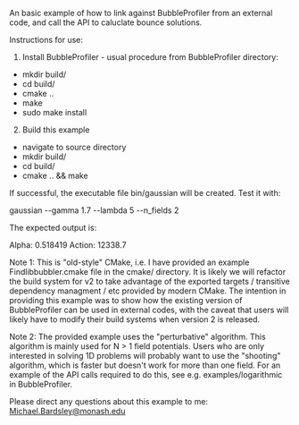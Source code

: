 An basic example of how to link against BubbleProfiler from an external code, and call the API to caluclate bounce solutions. 

Instructions for use:
1. Install BubbleProfiler - usual procedure from BubbleProfiler directory:
 - mkdir build/
 - cd build/
 - cmake ..
 - make 
 - sudo make install

2. Build this example
 - navigate to source directory
 - mkdir build/
 - cd build/
 - cmake .. && make

If successful, the executable file bin/gaussian will be created. Test it with:

 gaussian --gamma 1.7 --lambda 5 --n_fields 2

The expected output is:

Alpha: 0.518419
Action: 12338.7  

Note 1: This is "old-style" CMake, i.e. I have provided an example Findlibbubbler.cmake file in the cmake/ directory. It is likely we will refactor the build system for v2 to take advantage of the exported targets / transitive dependency managment / etc provided by modern CMake. The intention in providing this example was to show how the existing version of BubbleProfiler can be used in external codes, with the caveat that users will likely have to modify their build systems when version 2 is released.

Note 2: The provided example uses the "perturbative" algorithm. This algorithm is mainly used for N > 1 field potentials. Users who are only interested in solving 1D problems will probably want to use the "shooting" algorithm, which is faster but doesn't work for more than one field. For an example of the API calls required to do this, see e.g. examples/logarithmic in BubbleProfiler. 

Please direct any questions about this example to me: Michael.Bardsley@monash.edu
